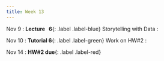 ```yaml
---
title: Week 13
---
```


Nov 9
: **Lecture &nbsp; 6**{: .label .label-blue} Storytelling with Data
  : [](#)

Nov 10
: **Tutorial 6**{: .label .label-green} Work on HW#2
  : [](#) 

Nov 14
: **HW#2 due**{: .label .label-red}
